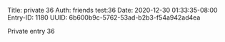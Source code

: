 Title: private 36
Auth: friends test:36
Date: 2020-12-30 01:33:35-08:00
Entry-ID: 1180
UUID: 6b600b9c-5762-53ad-b2b3-f54a942ad4ea

Private entry 36